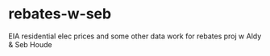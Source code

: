 # rebates-w-seb

EIA residential elec prices and some other data work for rebates proj w Aldy & Seb Houde
